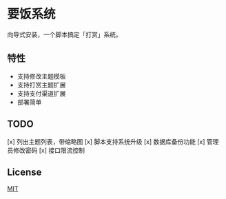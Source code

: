 # 要饭系统

向导式安装，一个脚本搞定「打赏」系统。

## 特性

- 支持修改主题模板
- 支持打赏主题扩展
- 支持支付渠道扩展
- 部署简单

## TODO

[x] 列出主题列表，带缩略图
[x] 脚本支持系统升级
[x] 数据库备份功能
[x] 管理员修改密码
[x] 接口限流控制

## License

[MIT](LICENSE)

